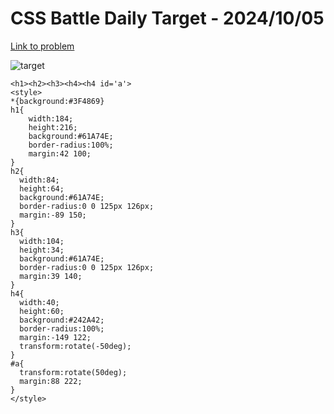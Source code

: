 # CSS Battle Daily Target - 2024/10/05

[Link to problem](https://cssbattle.dev/play/eWjScxFCqxPHqC3G82ai)

![target](https://firebasestorage.googleapis.com/v0/b/cssbattleapp.appspot.com/o/user%2Fe6YbeBahWNPT7VpE2rE2p85byxa2%2Ftargets%2Ftarget_q3BuWNj.png?alt=media)



```
<h1><h2><h3><h4><h4 id='a'>
<style>
*{background:#3F4869}
h1{
    width:184;
    height:216;
    background:#61A74E;
    border-radius:100%;
    margin:42 100;
}
h2{
  width:84;
  height:64;
  background:#61A74E;
  border-radius:0 0 125px 126px;
  margin:-89 150;
}
h3{
  width:104;
  height:34;
  background:#61A74E;
  border-radius:0 0 125px 126px;
  margin:39 140;
}
h4{
  width:40;
  height:60;
  background:#242A42;
  border-radius:100%;
  margin:-149 122;
  transform:rotate(-50deg);
}
#a{
  transform:rotate(50deg);
  margin:88 222;
}
</style>
```
